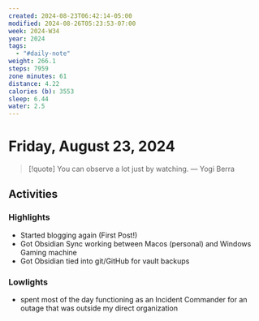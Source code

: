 ```yaml
---
created: 2024-08-23T06:42:14-05:00
modified: 2024-08-26T05:23:53-07:00
week: 2024-W34
year: 2024
tags:
  - "#daily-note"
weight: 266.1
steps: 7959
zone minutes: 61
distance: 4.22
calories (b): 3553
sleep: 6.44
water: 2.5
---
```

# Friday, August 23, 2024

> [!quote] You can observe a lot just by watching.
> — Yogi Berra

## Activities

### Highlights
- Started blogging again (First Post!)
- Got Obsidian Sync working between Macos (personal) and Windows Gaming machine
- Got Obsidian tied into git/GitHub for vault backups
### Lowlights
- spent most of the day functioning as an Incident Commander for an outage that was outside my direct organization